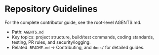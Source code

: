 # Repository Guidelines

For the complete contributor guide, see the root-level AGENTS.md.

- Path: `AGENTS.md`
- Key topics: project structure, build/test commands, coding standards, testing, PR rules, and security/logging.
- Related: `README.md` → Contributing, and `docs/` for detailed guides.
